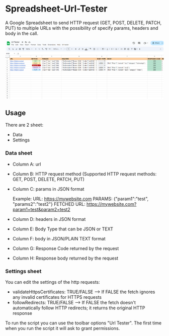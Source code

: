 # Spreadsheet-Url-Tester
A Google Spreadsheet to send HTTP request (GET, POST, DELETE, PATCH, PUT) to multiple URLs with the possibility of specify params, headers and body in the call.


![screenshot](Url-tester.png)



## Usage

There are 2 sheet:
- Data
- Settings

### Data sheet

- Column A: url
- Column B: HTTP request method (Supported HTTP request methods: GET, POST, DELETE, PATCH, PUT)
- Column C: params in JSON format

     Example:
     URL: https://mywebsite.com
     PARAMS: {"param1":"test", "params2":"test2"}
     FETCHED URL: https://mywebsite.com?param1=test&param2=test2
  
- Column D: headers in JSON format
- Column E: Body Type that can be JSON or TEXT
- Column F: body in JSON/PLAIN TEXT format
- Column G: Response Code returned by the request
- Column H: Response body returned by the request
  

### Settings sheet

You can edit the settings of the http requests:

- validateHttpsCertificates: TRUE/FALSE --> If FALSE the fetch ignores any invalid certificates for HTTPS requests
- followRedirects: TRUE/FALSE --> If FALSE the fetch doesn't automatically follow HTTP redirects; it returns the original HTTP response


To run the script you can use the toolbar options "Url Tester". The first time when you run the script it will ask to grant permissions.

